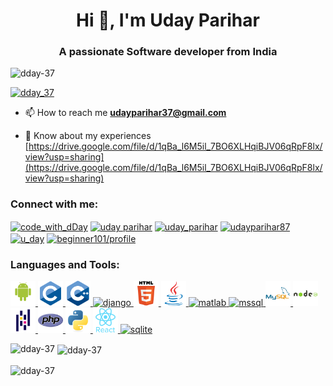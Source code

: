 <!---
- 👋 Hi, I’m @dDay-37
- 👀 I’m interested in Cybersecurity and Digital forensics 
- 🌱 I’m currently learning Kali Linux and Networking basics
- 💞️ I’m looking to collaborate on projects/events on cybersecurity.
- 📫 How to reach me : udayparihar37@gmail.com / @dDay_37 (twitter)
  --->

<!--- https://rahuldkjain.github.io/gh-profile-readme-generator/ --->
<!---
dDay-37/dDay-37 is a ✨ special ✨ repository because its `README.md` (this file) appears on your GitHub profile.
You can click the Preview link to take a look at your changes.
--->

<h1 align="center">Hi 👋, I'm Uday Parihar</h1>
<h3 align="center">A passionate Software developer from India</h3>

<p align="left"> <img src="https://komarev.com/ghpvc/?username=dday-37&label=Profile%20views&color=0e75b6&style=flat" alt="dday-37" /> </p>

<p align="left"> <a href="https://twitter.com/dday_37" target="blank"><img src="https://img.shields.io/twitter/follow/dday_37?logo=twitter&style=for-the-badge" alt="dday_37" /></a> </p>

- 📫 How to reach me **udayparihar37@gmail.com**

- 📄 Know about my experiences [https://drive.google.com/file/d/1qBa_l6M5il_7BO6XLHqiBJV06qRpF8lx/view?usp=sharing](https://drive.google.com/file/d/1qBa_l6M5il_7BO6XLHqiBJV06qRpF8lx/view?usp=sharing)

<h3 align="left">Connect with me:</h3>
<p align="left">
<a href="https://twitter.com/code_with_dDay" target="blank"><img align="center" src="https://raw.githubusercontent.com/rahuldkjain/github-profile-readme-generator/master/src/images/icons/Social/twitter.svg" alt="code_with_dDay" height="30" width="40" /></a>
<a href="https://linkedin.com/in/uday parihar" target="blank"><img align="center" src="https://raw.githubusercontent.com/rahuldkjain/github-profile-readme-generator/master/src/images/icons/Social/linked-in-alt.svg" alt="uday parihar" height="30" width="40" /></a>
<a href="https://www.codechef.com/users/uday_parihar" target="blank"><img align="center" src="https://cdn.jsdelivr.net/npm/simple-icons@3.1.0/icons/codechef.svg" alt="uday_parihar" height="30" width="40" /></a>
<a href="https://www.hackerrank.com/udayparihar87" target="blank"><img align="center" src="https://raw.githubusercontent.com/rahuldkjain/github-profile-readme-generator/master/src/images/icons/Social/hackerrank.svg" alt="udayparihar87" height="30" width="40" /></a>
<a href="https://www.leetcode.com/u_day" target="blank"><img align="center" src="https://raw.githubusercontent.com/rahuldkjain/github-profile-readme-generator/master/src/images/icons/Social/leet-code.svg" alt="u_day" height="30" width="40" /></a>
<a href="https://auth.geeksforgeeks.org/user/beginner101/profile" target="blank"><img align="center" src="https://raw.githubusercontent.com/rahuldkjain/github-profile-readme-generator/master/src/images/icons/Social/geeks-for-geeks.svg" alt="beginner101/profile" height="30" width="40" /></a>
</p>

<h3 align="left">Languages and Tools:</h3>
<p align="left"> <a href="https://developer.android.com" target="_blank" rel="noreferrer"> <img src="https://raw.githubusercontent.com/devicons/devicon/master/icons/android/android-original-wordmark.svg" alt="android" width="40" height="40"/> </a> <a href="https://www.cprogramming.com/" target="_blank" rel="noreferrer"> <img src="https://raw.githubusercontent.com/devicons/devicon/master/icons/c/c-original.svg" alt="c" width="40" height="40"/> </a> <a href="https://www.w3schools.com/cpp/" target="_blank" rel="noreferrer"> <img src="https://raw.githubusercontent.com/devicons/devicon/master/icons/cplusplus/cplusplus-original.svg" alt="cplusplus" width="40" height="40"/> </a> <a href="https://www.djangoproject.com/" target="_blank" rel="noreferrer"> <img src="https://cdn.worldvectorlogo.com/logos/django.svg" alt="django" width="40" height="40"/> </a> <a href="https://www.w3.org/html/" target="_blank" rel="noreferrer"> <img src="https://raw.githubusercontent.com/devicons/devicon/master/icons/html5/html5-original-wordmark.svg" alt="html5" width="40" height="40"/> </a> <a href="https://www.java.com" target="_blank" rel="noreferrer"> <img src="https://raw.githubusercontent.com/devicons/devicon/master/icons/java/java-original.svg" alt="java" width="40" height="40"/> </a> <a href="https://www.mathworks.com/" target="_blank" rel="noreferrer"> <img src="https://upload.wikimedia.org/wikipedia/commons/2/21/Matlab_Logo.png" alt="matlab" width="40" height="40"/> </a> <a href="https://www.microsoft.com/en-us/sql-server" target="_blank" rel="noreferrer"> <img src="https://www.svgrepo.com/show/303229/microsoft-sql-server-logo.svg" alt="mssql" width="40" height="40"/> </a> <a href="https://www.mysql.com/" target="_blank" rel="noreferrer"> <img src="https://raw.githubusercontent.com/devicons/devicon/master/icons/mysql/mysql-original-wordmark.svg" alt="mysql" width="40" height="40"/> </a> <a href="https://nodejs.org" target="_blank" rel="noreferrer"> <img src="https://raw.githubusercontent.com/devicons/devicon/master/icons/nodejs/nodejs-original-wordmark.svg" alt="nodejs" width="40" height="40"/> </a> <a href="https://pandas.pydata.org/" target="_blank" rel="noreferrer"> <img src="https://raw.githubusercontent.com/devicons/devicon/2ae2a900d2f041da66e950e4d48052658d850630/icons/pandas/pandas-original.svg" alt="pandas" width="40" height="40"/> </a> <a href="https://www.php.net" target="_blank" rel="noreferrer"> <img src="https://raw.githubusercontent.com/devicons/devicon/master/icons/php/php-original.svg" alt="php" width="40" height="40"/> </a> <a href="https://www.python.org" target="_blank" rel="noreferrer"> <img src="https://raw.githubusercontent.com/devicons/devicon/master/icons/python/python-original.svg" alt="python" width="40" height="40"/> </a> <a href="https://reactjs.org/" target="_blank" rel="noreferrer"> <img src="https://raw.githubusercontent.com/devicons/devicon/master/icons/react/react-original-wordmark.svg" alt="react" width="40" height="40"/> </a> <a href="https://www.sqlite.org/" target="_blank" rel="noreferrer"> <img src="https://www.vectorlogo.zone/logos/sqlite/sqlite-icon.svg" alt="sqlite" width="40" height="40"/> </a> </p>

<p><img align="left" src="https://github-readme-stats.vercel.app/api/top-langs?username=dday-37&show_icons=true&locale=en&layout=compact" alt="dday-37" /></p>

<p>&nbsp;<img align="center" src="https://github-readme-stats.vercel.app/api?username=dday-37&show_icons=true&locale=en" alt="dday-37" /></p>

<p><img align="center" src="https://github-readme-streak-stats.herokuapp.com/?user=dday-37&" alt="dday-37" /></p>
